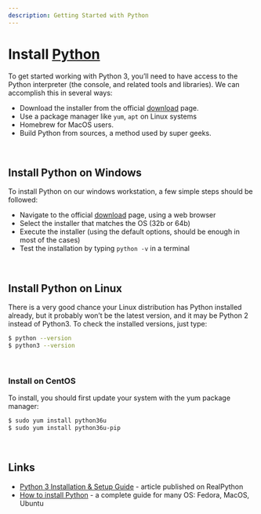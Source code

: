 ```yaml
---
description: Getting Started with Python
---
```


# Install [Python](https://www.python.org/)

To get started working with Python 3, you’ll need to have access to the Python interpreter (the console, and related tools and libraries). We can accomplish this in several ways:

- Download the installer from the official [download](https://www.python.org/downloads/) page.
- Use a package manager like `yum`, `apt` on Linux systems
- Homebrew for MacOS users.
- Build Python from sources, a method used by super geeks.

<br />

## Install Python on Windows

To install Python on our windows workstation, a few simple steps should be followed:

- Navigate to the official [download](https://www.python.org/downloads/) page, using a web browser
- Select the installer that matches the OS (32b or 64b)
- Execute the installer (using the default options, should be enough in most of the cases)
- Test the installation by typing `python -v` in a terminal

<br />

## Install Python on Linux

There is a very good chance your Linux distribution has Python installed already, but it probably won’t be the latest version, and it may be Python 2 instead of Python3. To check the installed versions, just type:

```bash
$ python --version
$ python3 --version
```
<br />

### Install on CentOS

To install, you should first update your system with the yum package manager:

```bash
$ sudo yum install python36u
$ sudo yum install python36u-pip
```

<br />

## Links

- [Python 3 Installation & Setup Guide](https://realpython.com/installing-python/) - article published on RealPython
- [How to install Python](https://realpython.com/installing-python/) - a complete guide for many OS: Fedora, MacOS, Ubuntu
